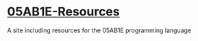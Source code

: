 # [05AB1E-Resources](https://mr-xcoder.github.io/05AB1E-Resources/)
A site including resources for the 05AB1E programming language
